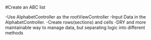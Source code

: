 #Create an ABC list

-Use AlphabetController as the rootViewController
-Input Data in the AlphabetController.
-Create rows(sections) and cells
-DRY and more maintainable way to manage data, but separating logic into
different methods
